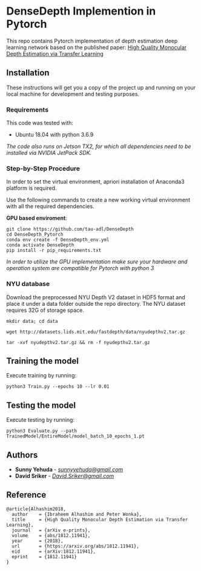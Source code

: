 # DenseDepth Implemention in Pytorch
This repo contains Pytorch implementation of depth estimation deep learning network based on the published paper: [High Quality Monocular Depth Estimation via Transfer Learning](https://arxiv.org/pdf/1812.11941.pdf)

## Installation

These instructions will get you a copy of the project up and running on your local machine for development and testing purposes.

### Requirements

This code was tested with:
* Ubuntu 18.04 with python 3.6.9

*The code also runs on Jetson TX2, for which all dependencies need to be installed via NVIDIA JetPack SDK.*


### Step-by-Step Procedure
In order to set the virtual environment, apriori installation of Anaconda3 platform is required.

Use the following commands to create a new working virtual environment with all the required dependencies.

**GPU based enviroment**:
```
git clone https://github.com/tau-adl/DenseDepth
cd DenseDepth_Pytorch
conda env create -f DenseDepth_env.yml
conda activate DenseDepth
pip install -r pip_requirements.txt
```

*In order to utilize the GPU implementation make sure your hardware and operation system are compatible for Pytorch with python 3*

### NYU database
Download the preprocessed NYU Depth V2 dataset in HDF5 format and place it under a data folder outside the repo directory. The NYU dataset requires 32G of storage space.
```
mkdir data; cd data

wget http://datasets.lids.mit.edu/fastdepth/data/nyudepthv2.tar.gz

tar -xvf nyudepthv2.tar.gz && rm -f nyudepthv2.tar.gz
```

## Training the model

Execute training by running:  
```
python3 Train.py --epochs 10 --lr 0.01
```

## Testing the model

Execute testing by running:  
```
python3 Evaluate.py --path TrainedModel/EntireModel/model_batch_10_epochs_1.pt 
```

## Authors
* **Sunny Yehuda** - *sunnyyehuda@gmail.com*
* **David Sriker** - *David.Sriker@gmail.com*

## Reference
```
@article{Alhashim2018,
  author    = {Ibraheem Alhashim and Peter Wonka},
  title     = {High Quality Monocular Depth Estimation via Transfer Learning},
  journal   = {arXiv e-prints},
  volume    = {abs/1812.11941},
  year      = {2018},
  url       = {https://arxiv.org/abs/1812.11941},
  eid       = {arXiv:1812.11941},
  eprint    = {1812.11941}
}
```
